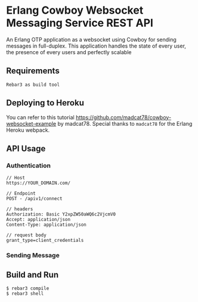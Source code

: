 # Erlang Cowboy Websocket Messaging Service REST API

An Erlang OTP application as a websocket using Cowboy for sending messages in full-duplex. This application handles the state of every user, the presence of every users and perfectly scalable

## Requirements
	Rebar3 as build tool
	
## Deploying to Heroku

You can refer to this tutorial https://github.com/madcat78/cowboy-websocket-example by madcat78. Special thanks to `madcat78` for the Erlang Heroku webpack.

## API Usage


### Authentication
	// Host
	https://YOUR_DOMAIN.com/

	// Endpoint
	POST - /apiv1/connect

	// headers
	Authorization: Basic Y2xpZW50aWQ6c2VjcmV0
	Accept: application/json  
	Content-Type: application/json

	// request body
	grant_type=client_credentials 

### Sending Message

## Build and Run

	$ rebar3 compile
	$ rebar3 shell
		

	
